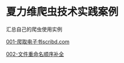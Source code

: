 # 夏力维爬虫技术实践案例
汇总自己的爬虫使用实例

[001-爬取电子书scribd.com](https://github.com/hotpoor/xialiwei_spider_technology_demos/tree/main/001-%E7%88%AC%E5%8F%96%E7%94%B5%E5%AD%90%E4%B9%A6scribd.com "001-爬取电子书scribd.com")

[002-文件重命名顺序补全](https://github.com/hotpoor/xialiwei_spider_technology_demos/tree/main/002-%E6%96%87%E4%BB%B6%E9%87%8D%E5%91%BD%E5%90%8D%E9%A1%BA%E5%BA%8F%E8%A1%A5%E5%85%A8 "002-文件重命名顺序补全")
